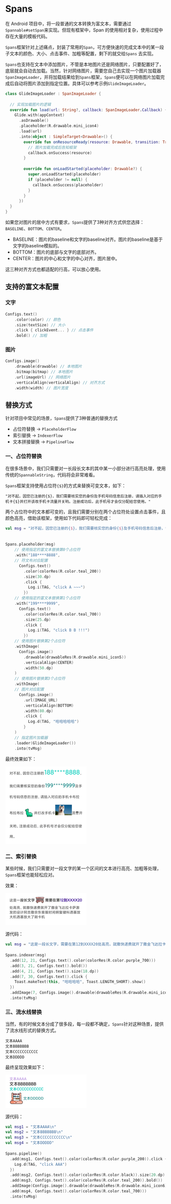 # Spans
在 Android 项目中，将一段普通的文本转换为富文本，需要通过`Spannable#setSpan`来实现。但现有框架中，Span 的使用相对复杂，使用过程中存在大量的模板代码。



`Spans`框架针对上述痛点，封装了常用的`Span`，可方便快速的完成文本中的某一段子文本的颜色、大小、点击事件、加粗等配置，剩下的就交给`Spans` 去实现。



`Spans`也支持在文本中添加图片，不管是本地图片还是网络图片，只要配置好了，底层就会自动去加载。当然，针对网络图片，需要您自己去实现一个图片加载器`SpanImageLoader`，并将加载结果给到`Spans`框架，`Spans`便可以在网络图片加载完成后自动将图片添加到指定位置。具体可以参考示例`GlideImageLoader`。

```kotlin
class GlideImageLoader : SpanImageLoader {

  // 实现加载图片的逻辑
  override fun load(url: String?, callback: SpanImageLoader.Callback) {
    Glide.with(appContext)
      .asDrawable()
      .placeholder(R.drawable.mini_icon4)
      .load(url)
      .into(object : SimpleTarget<Drawable>() {
        override fun onResourceReady(resource: Drawable, transition: Transition<in Drawable>?) {
          // 图片加载完成后告知框架
          callback.onSuccess(resource)
        }

        override fun onLoadStarted(placeholder: Drawable?) {
          super.onLoadStarted(placeholder)
          if (placeholder != null) {
            callback.onSuccess(placeholder)
          }
        }
      })
  }
}
```





如果您对图片的居中方式有要求，`Spans`提供了3种对齐方式供您选择：`BASELINE`、`BOTTOM`、`CENTER`。

- BASELINE：图片的baseline和文字的baseline对齐。图片的baseline是基于文字的baseline模拟的。
- BOTTOM：图片的底部与文字的底部对齐。
- CENTER：图片的中心和文字的中心对齐，图片居中。

这三种对齐方式也都适配的行高，可以放心使用。







## 支持的富文本配置

### 文字

```kotlin
Configs.text()
	.color(color) // 颜色
	.size(textSize) // 大小
	.click { clickEvent... } // 点击事件
	.bold() // 加粗
```

### 图片

```kotlin
Configs.image()
	.drawable(drawable) // 本地图片
	.bitmap(bitmap) // 本地图片
	.url(imageUrl) // 网络图片
	.verticalAlign(verticalAlign) // 对齐方式
	.width(width) // 图片宽度
```





## 替换方式

针对项目中常见的场景，`Spans`提供了3种普通的替换方式

- 占位符替换 -> `PlaceholderFlow`
- 索引替换 -> `IndexerFlow`
- 文本拼接替换 -> `PipelineFlow`



### 一、占位符替换

在很多场景中，我们只需要对一长段长文本的其中某一小部分进行高亮处理，使用传统的`SpannableString`，代码将会非常难看。

`Spans`框架支持使用占位符`{$}`的方式来替换可变文本，如下：

```shell
"对不起，因您已注册的{$}，我们需要核实您的身份及手机号码信息后注册，请插入对应的手机卡{$}并打开该改手机卡流量开关哟。注册成功后，此手机号才会仅分配给您使用。"
```

两个占位符中的文本都可变的，且我们需要分别在两个占位符处设置点击事件，且颜色高亮，借助该框架，使用如下代码即可轻松完成：

```kotlin
val msg = "对不起，因您已注册的{$}，我们需要核实您的身份{$}及手机号码信息后注册，请插入对应的手机卡{$}并打开该改手机卡{$}流量开关哟。注册成功后，此手机号才会仅分配给您使用。"


Spans.placeholder(msg)
	// 使用指定的富文本替换第0个占位符
	.with("188****8888",
    // 符文布对应配置
	  Configs.text()
	    .color(colorRes(R.color.teal_200))
	    .size(30.dp)
	    .click {
	      Log.i(TAG, "click A ~~~")
	    })
	// 使用指定的富文本替换第1个占位符
	.with("199****9999",
	  Configs.text()
	    .color(colorRes(R.color.teal_700))
	    .size(25.dp)
	    .click {
	      Log.i(TAG, "click B B !!!")
	    })
	// 使用图片替换第2个占位符
	.withImage(
	  Configs.image()
	    .drawable(drawableRes(R.drawable.mini_icon5))
	    .verticalAlign(CENTER)
	    .width(50.dp)
	)
	// 使用图片替换第3个占位符
	.withImage(
    // 图片对应配置
	  Configs.image()
	    .url(IMAGE_URL)
	    .verticalAlign(BOTTOM)
	    .width(80.dp)
	    .click {
	      Log.d(TAG, "哈哈哈哈哈")
	    }
	)
	// 指定图片加载器
	.loader(GlideImageLoader())
	.into(tvMsg)
```

最终效果如下：

<img src="./images/img1.jpg" style="zoom:25%;" />





### 二、索引替换

某些时候，我们只需要对一段文字的某一个区间的文本进行高亮、加粗等处理，`Spans`框架也能轻松应对。

效果：

<img src="./images/img2.jpg" style="zoom:25%;" />

源代码：

```kotlin
val msg = "这是一段长文字，需要在第12到XXXX20处高亮，就撒快递费就开了撒金飞达拉卡萨激发的设计阿吉撒京东客服时间啊复健科洒基放大机洒基放大了刷卡机"

Spans.indexer(msg)
  .add(12, 21, Configs.text().color(colorRes(R.color.purple_700)))
  .add(3, 21, Configs.text().bold())
  .add(4, 21, Configs.text().size(18.dp))
  .add(7, 30, Configs.text().click {
    Toast.makeText(this, "哈哈哈哈", Toast.LENGTH_SHORT).show()
  })
  .addImage(7, Configs.image().drawable(drawableRes(R.drawable.mini_icon3)).width(50.dp))
  .into(tvMsg)
```





### 三、流水线替换

当然，有的时候文本分成了很多段，每一段都不确定，`Spans`针对这种场景，提供了流水线形式的替换方式。

```shell
文本AAAA
文本BBBBBBB
文本CCCCCCCCCCC
文本DDDDD
```

最终呈现效果如下：

<img src="./images/img3.jpg" style="zoom:25%;" />

源代码：

```kotlin
val msg1 = "文本AAAA\n"
val msg2 = "文本BBBBBBB\n"
val msg3 = "文本CCCCCCCCCCC\n"
val msg4 = "文本DDDDD"

Spans.pipeline()
  .add(msg1, Configs.text().color(colorRes(R.color.purple_200)).click {
    Log.d(TAG, "click AAA")
  })
  .add(msg2, Configs.text().color(colorRes(R.color.black)).size(20.dp).click { Log.d(TAG, "click BBB") })
  .add(msg3, Configs.text().color(colorRes(R.color.teal_200)).bold())
  .addImage(Configs.image().drawable(drawableRes(R.drawable.mini_icon6))) // 添加图片
  .add(msg4, Configs.text().color(colorRes(R.color.teal_700)))
  .into(tvMsg)
```

